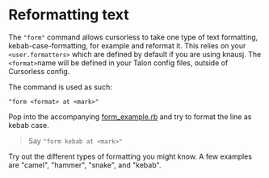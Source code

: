 # Reformatting text

The `"form"` command allows cursorless to take one type of text formatting, kebab-case-formatting, for example and reformat it. This relies on your `<user.formatters>` which are defined by default if you are using knausj. The `<format>`name will be defined in your Talon config files, outside of Cursorless config.

The command is used as such:

`"form <format> at <mark>"`

Pop into the accompanying [form_example.rb](./form_example.rb) and try to format the line as kebab case.

> Say `"form kebab at <mark>"`

Try out the different types of formatting you might know. A few examples are "camel", "hammer", "snake", and "kebab".
